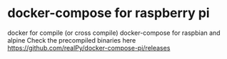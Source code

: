 # docker-compose for raspberry pi

docker for compile (or cross compile) docker-compose for raspbian and alpine
Check the precompiled binaries here https://github.com/realPy/docker-compose-pi/releases
